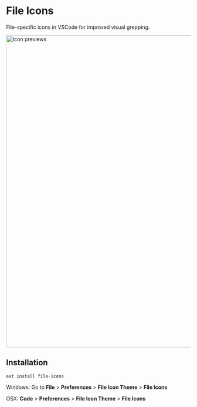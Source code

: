 File Icons
==========
File-specific icons in VSCode for improved visual grepping.

<img alt="Icon previews" width="850" src="https://raw.githubusercontent.com/DanBrooker/file-icons/6714706f268e257100e03c9eb52819cb97ad570b/preview.png" />

## Installation

`ext install file-icons`

Windows: Go to **File** > **Preferences** > **File Icon Theme** > **File Icons**

OSX: **Code** > **Preferences** > **File Icon Theme** > **File Icons**